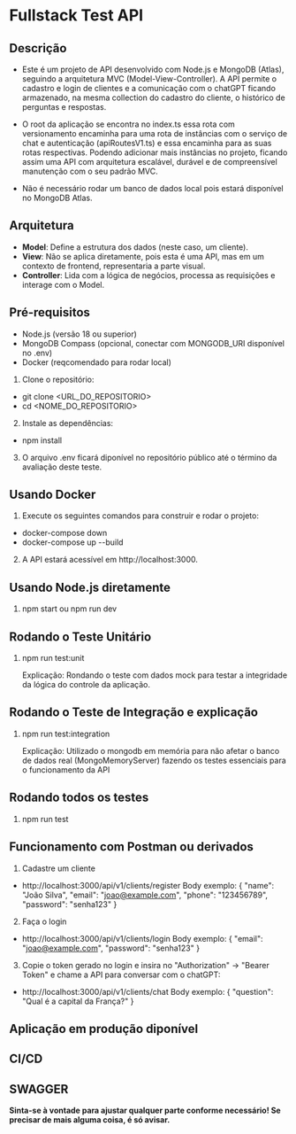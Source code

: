 # Fullstack Test API

## Descrição

- Este é um projeto de API desenvolvido com Node.js e MongoDB (Atlas), seguindo a arquitetura MVC (Model-View-Controller). A API permite o cadastro e login de clientes e a comunicação com o chatGPT ficando armazenado, na mesma collection do cadastro do cliente, o histórico de perguntas e respostas.

- O root da aplicação se encontra no index.ts essa rota com versionamento encaminha para uma rota de instâncias com o serviço de chat e autenticação (apiRoutesV1.ts) e essa encaminha para as suas rotas respectivas. Podendo adicionar mais instâncias no projeto, ficando assim uma API com arquitetura escalável, durável e de compreensível manutenção com o seu padrão MVC.

- Não é necessário rodar um banco de dados local pois estará disponível no MongoDB Atlas.

## Arquitetura

- **Model**: Define a estrutura dos dados (neste caso, um cliente).
- **View**: Não se aplica diretamente, pois esta é uma API, mas em um contexto de frontend, representaria a parte visual.
- **Controller**: Lida com a lógica de negócios, processa as requisições e interage com o Model.

## Pré-requisitos

- Node.js (versão 18 ou superior)
- MongoDB Compass (opcional, conectar com MONGODB_URI disponível no .env)
- Docker (reqcomendado para rodar local)

1. Clone o repositório:

- git clone <URL_DO_REPOSITORIO>
- cd <NOME_DO_REPOSITORIO>

2. Instale as dependências:

- npm install

3. O arquivo .env ficará diponível no repositório público até o término da avaliação deste teste.

## Usando Docker

1. Execute os seguintes comandos para construir e rodar o projeto:

- docker-compose down
- docker-compose up --build

2. A API estará acessível em http://localhost:3000.

## Usando Node.js diretamente

1. npm start ou npm run dev

## Rodando o Teste Unitário

1. npm run test:unit

   Explicação: Rondando o teste com dados mock para testar a integridade da lógica do controle da aplicação.

## Rodando o Teste de Integração e explicação

1. npm run test:integration

   Explicação: Utilizado o mongodb em memória para não afetar o banco de dados real (MongoMemoryServer) fazendo os testes essenciais para o funcionamento da API

## Rodando todos os testes

1. npm run test

## Funcionamento com Postman ou derivados

1. Cadastre um cliente

- http://localhost:3000/api/v1/clients/register
  Body exemplo:
  {
  "name": "João Silva",
  "email": "joao@example.com",
  "phone": "123456789",
  "password": "senha123"
  }

2. Faça o login

- http://localhost:3000/api/v1/clients/login
  Body exemplo:
  {
  "email": "joao@example.com",
  "password": "senha123"
  }

3. Copie o token gerado no login e insira no "Authorization" -> "Bearer Token"
   e chame a API para conversar com o chatGPT:

- http://localhost:3000/api/v1/clients/chat
  Body exemplo:
  {
  "question": "Qual é a capital da França?"
  }

## Aplicação em produção diponível

## CI/CD

## SWAGGER

**Sinta-se à vontade para ajustar qualquer parte conforme necessário! Se precisar de mais alguma coisa, é só avisar.**
